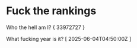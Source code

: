 # Fuck the rankings

Who the hell am I?
{ 33972727 }

What fucking year is it?
[ 2025-06-04T04:50:00Z ]
